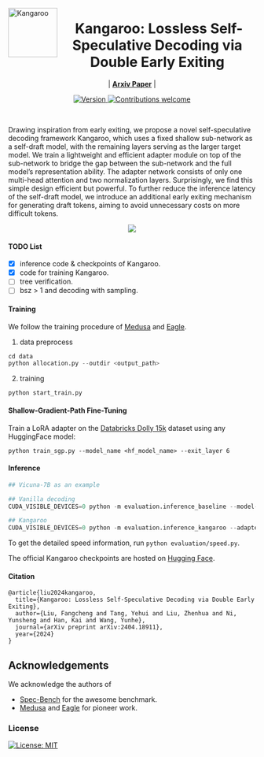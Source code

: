 <img src="imgs/logo.png" alt="Kangaroo" width="100" align="left"><div align="center"><h1>&nbsp;Kangaroo: Lossless Self-Speculative Decoding via Double Early Exiting</h1></div>

<p align="center">
| <a href="https://arxiv.org/abs/2404.18911"><b>Arxiv Paper</b></a> |
</p>


<p align="center">
  <a href="">
    <img src="https://img.shields.io/badge/Version-v0.0.1-orange.svg" alt="Version">
  </a>
  <a href="https://github.com/SafeAILab/EAGLE/pulls">
    <img src="https://img.shields.io/badge/Contributions-welcome-brightgreen.svg?style=flat" alt="Contributions welcome">
  </a>
</p>

<br/>

Drawing inspiration from early exiting, we propose a novel
self-speculative decoding framework Kangaroo, which uses a fixed shallow sub-network as a self-draft model, with the remaining layers serving as the larger target model. We train a lightweight and efficient adapter module on top of the sub-network to bridge the gap between the sub-network and the full model’s representation ability. The adapter network consists of only one multi-head attention and two
normalization layers. Surprisingly, we find this simple design efficient but powerful. To further reduce the inference latency of the self-draft model, we introduce an additional early exiting mechanism for generating draft tokens, aiming to avoid
unnecessary costs on more difficult tokens.

<p align="center">
  <img src="imgs/kangaroo.png" >
</p>
<p align="center">
</p>


#### TODO List
- [X] inference code & checkpoints of Kangaroo.
- [X] code for training Kangaroo.
- [ ] tree verification.
- [ ] bsz > 1 and decoding with sampling.

#### Training

We follow the training procedure of [Medusa](https://github.com/FasterDecoding/Medusa#medusa-simple-framework-for-accelerating-llm-generation-with-multiple-decoding-heads) and [Eagle](https://github.com/SafeAILab/EAGLE?tab=readme-ov-file).


1. data preprocess

```python
cd data
python allocation.py --outdir <output_path>
```

2. training

```
python start_train.py
```

#### Shallow-Gradient-Path Fine-Tuning

Train a LoRA adapter on the [Databricks Dolly 15k](https://huggingface.co/datasets/databricks/databricks-dolly-15k)
dataset using any HuggingFace model:

```
python train_sgp.py --model_name <hf_model_name> --exit_layer 6
```


#### Inference


```python
## Vicuna-7B as an example

## Vanilla decoding
CUDA_VISIBLE_DEVICES=0 python -m evaluation.inference_baseline --model-path lmsys/vicuna-7b-v1.3 --model-id "vicuna-7b-v1.3-vanilla-float16-temp-0.0" --bench-name "Kangaroo" --temperature 0.0 --dtype "float16"

## Kangaroo
CUDA_VISIBLE_DEVICES=0 python -m evaluation.inference_kangaroo --adapter-path SafeAILab/kangaroo-vicuna-7b-v1.3 --exitlayer 2 --model-path lmsys/vicuna-7b-v1.3 --threshold 0.6 --steps 6 --model-id "vicuna-7b-v1.3-kangaroo-thres-0.6-steps-6-float16" --bench-name "Kangaroo" --dtype "float16"
```

To get the detailed speed information, run ``python evaluation/speed.py``.

The official Kangaroo checkpoints are hosted on [Hugging Face](https://huggingface.co/SafeAILab).


#### Citation

```
@article{liu2024kangaroo,
  title={Kangaroo: Lossless Self-Speculative Decoding via Double Early Exiting},
  author={Liu, Fangcheng and Tang, Yehui and Liu, Zhenhua and Ni, Yunsheng and Han, Kai and Wang, Yunhe},
  journal={arXiv preprint arXiv:2404.18911},
  year={2024}
}
```



## Acknowledgements

We acknowledge the authors of 

* [Spec-Bench](https://github.com/hemingkx/Spec-Bench/tree/main) for the awesome benchmark.
* [Medusa](https://github.com/FasterDecoding/Medusa#medusa-simple-framework-for-accelerating-llm-generation-with-multiple-decoding-heads) and [Eagle](https://github.com/SafeAILab/EAGLE?tab=readme-ov-file) for pioneer work.


### License

[![License: MIT](https://img.shields.io/badge/License-MIT-yellow.svg)](https://opensource.org/licenses/MIT)
